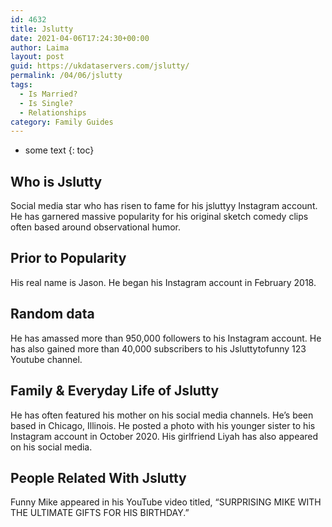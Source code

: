 ```yaml
---
id: 4632
title: Jslutty
date: 2021-04-06T17:24:30+00:00
author: Laima
layout: post
guid: https://ukdataservers.com/jslutty/
permalink: /04/06/jslutty
tags:
  - Is Married?
  - Is Single?
  - Relationships
category: Family Guides
---
```


* some text
{: toc}


## Who is Jslutty
                  
                  
                  
Social media star who has risen to fame for his jsluttyy Instagram account. He has garnered massive popularity for his original sketch comedy clips often based around observational humor.
                  
              
            
              
            
                
                
                
## Prior to Popularity
                  
                  
                  
His real name is Jason. He began his Instagram account in February 2018.
                  
              
            
              
            
                
                
                
## Random data
                  
                  
                  
He has amassed more than 950,000 followers to his Instagram account. He has also gained more than 40,000 subscribers to his Jsluttytofunny 123 Youtube channel. 
                  
              
            
              
            
                
                
                
## Family & Everyday Life of Jslutty
                  
                  
                  
He has often featured his mother on his social media channels. He&#8217;s been based in Chicago, Illinois. He posted a photo with his younger sister to his Instagram account in October 2020. His girlfriend Liyah has also appeared on his social media.
                  
              
            
              
            
                
                
                
## People Related With Jslutty
                  
                  
                  
Funny Mike appeared in his YouTube video titled, &#8220;SURPRISING MIKE WITH THE ULTIMATE GIFTS FOR HIS BIRTHDAY.&#8221;
                  
              
            
              
            
                
              
            
              
              
            
            
              
            
          
          
          